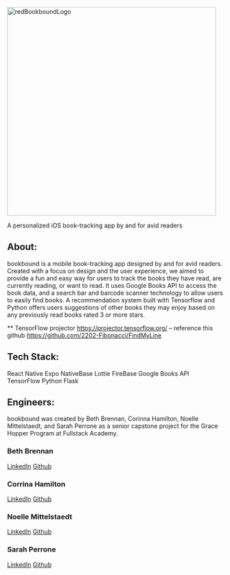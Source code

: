 <img width="486" alt="redBookboundLogo" src="https://user-images.githubusercontent.com/79483567/180300419-91b4302b-8d27-4d86-b91c-1db216170c5d.png">

A personalized iOS book-tracking app by and for avid readers

## About:

bookbound is a mobile book-tracking app designed by and for avid readers. Created with a focus on design and the user experience, we aimed to provide a fun and easy way for users to track the books they have read, are currently reading, or want to read. It uses Google Books API to access the book data, and a search bar and barcode scanner technology to allow users to easily find books. A recommendation system built with Tensorflow and Python offers users suggestions of other books they may enjoy based on any previously read books rated 3 or more stars.

\*\* TensorFlow projector
https://projector.tensorflow.org/
– reference this github https://github.com/2202-Fibonacci/FindMyLine

## Tech Stack:

React Native
Expo
NativeBase
Lottie
FireBase
Google Books API
TensorFlow
Python
Flask

## Engineers:

bookbound was created by Beth Brennan, Corinna Hamilton, Noelle Mittelstaedt, and Sarah Perrone as a senior capstone project for the Grace Hopper Program at Fullstack Academy.

### Beth Brennan

[LinkedIn](https://www.linkedin.com/in/bethbrennan2/)
[Github](https://github.com/beth-brennan)

### Corrina Hamilton

[LinkedIn](https://www.linkedin.com/in/corinna-hamilton/)
[Github](https://github.com/corinnahamilton)

### Noelle Mittelstaedt

[LinkedIn](https://www.linkedin.com/in/noellemittelstaedt/)
[Github](https://github.com/NoelleMittel)

### Sarah Perrone

[LinkedIn](https://www.linkedin.com/in/sarah-perrone/)
[Github](https://github.com/spilly0)
